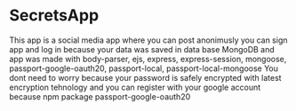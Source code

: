 # SecretsApp

This app is a social media app where you can post anonimusly you can sign app and log in because your data was saved in data base MongoDB
and app was made with body-parser, ejs, express, express-session, mongoose, passport-google-oauth20, passport-local, passport-local-mongoose 
You dont need to worry because your password is safely encrypted with latest encryption tehnology and you can register with your google account because npm package passport-google-oauth20
